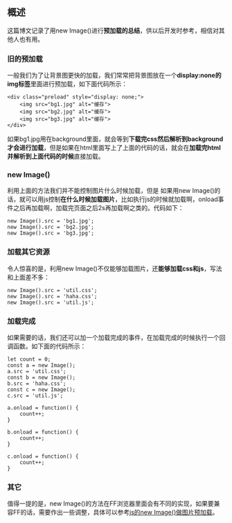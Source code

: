 ## 概述

这篇博文记录了用new Image()进行**预加载的总结**，供以后开发时参考，相信对其他人也有用。

### 旧的预加载

一般我们为了让背景图更快的加载，我们常常把背景图放在一个**display:none的img标签**里面进行预加载，如下面代码所示：

```
<div class="preload" style="display: none;">
    <img src="bg1.jpg" alt="缓存">
    <img src="bg2.jpg" alt="缓存">
    <img src="bg3.jpg" alt="缓存">
</div>
```

如果bg1.jpg用在background里面，就会等到**下载完css然后解析到background才会进行加载**，但是如果在html里面写上了上面的代码的话，就会在**加载完html并解析到上面代码的时候**直接加载。

### new Image()

利用上面的方法我们并不能控制图片什么时候加载，但是 如果用new Image()的话，就可以用js控制**在什么时候加载图片**，比如执行js的时候就加载啊，onload事件之后再加载啊，加载完页面之后2s再加载啊之类的。代码如下：

```
new Image().src = 'bg1.jpg';
new Image().src = 'bg2.jpg';
new Image().src = 'bg3.jpg';
```

### 加载其它资源

令人惊喜的是，利用new Image()不仅能够加载图片，还**能够加载css和js**，写法和上面差不多：

```
new Image().src = 'util.css';
new Image().src = 'haha.css';
new Image().src = 'util.js';
```

### 加载完成

如果需要的话，我们还可以加一个加载完成的事件，在加载完成的时候执行一个回调函数。如下面的代码所示：

```
let count = 0;
const a = new Image();
a.src = 'util.css';
const b = new Image();
b.src = 'haha.css';
const c = new Image();
c.src = 'util.js';

a.onload = function() {
    count++;
}

b.onload = function() {
    count++;
}

c.onload = function() {
    count++;
}
```

### 其它

值得一提的是，new Image()的方法在FF浏览器里面会有不同的实现，如果要兼容FF的话，需要作出一些调整，具体可以参考[js的new Image()做图片预加载](https://blog.csdn.net/lijian820708/article/details/40398601)。





